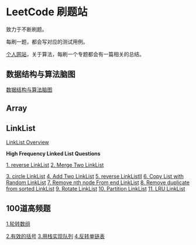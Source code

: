 
# LeetCode 刷题站

致力于不断刷题。

每刷一题，都会写对应的测试用例。

[个人网站](https://wangbaoqi.tech/algorithm)，关于算法，每刷一个专题都会有一篇相关的总结。

## 数据结构与算法脑图 

[数据结构与算法脑图](https://www.processon.com/view/link/6433ef6e242fb51ae70a62f3)


## Array

## LinkList

[LinkList Overview](./src/LinkList/LinkList.md)

**High Frequency Linked List Questions**

[1. reverse LinkList](./src/LinkList/reverseLinkList/)
[2. Merge Two LinkList](./src/LinkList/mergeTwoLinkList/)

[3. circle LinkList]()
[4. Add Two LinkList]()
[5. reverse LinkListII]()
[6. Copy List with Random LinkList]()
[7. Remove nth node From end LinkList]()
[8. Remove duplicate from sorted LinkList]()
[9. Rotate LinkList]()
[10. Partition LinkList]()
[11. LRU LinkList]()


## 100道高频题

[1.轮转数组](./src/Array/rotateArray/)

[2.有效的括号](./src/String/validParentheses/)
[3.用栈实现队列](./src/StackQueue/implementStackUseQueue/)
[4.反转单链表](./src/LinkList/reverseLinkList/)


